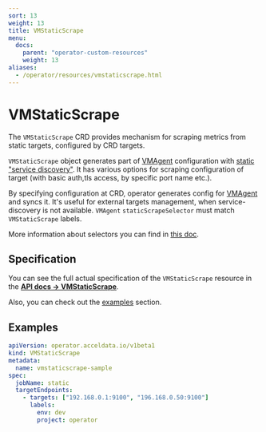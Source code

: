 ```yaml
---
sort: 13
weight: 13
title: VMStaticScrape
menu:
  docs:
    parent: "operator-custom-resources"
    weight: 13
aliases:
  - /operator/resources/vmstaticscrape.html
---
```


# VMStaticScrape

The `VMStaticScrape` CRD provides mechanism for scraping metrics from static targets, configured by CRD targets.

`VMStaticScrape` object generates part of [VMAgent](./vmagent.md) 
configuration with [static "service discovery"](https://docs.acceldata.io/sd_configs.html#static_configs).
It has various options for scraping configuration of target (with basic auth,tls access, by specific port name etc.).

By specifying configuration at CRD, operator generates config 
for [VMAgent](./vmagent.md) and syncs it. 
It's useful for external targets management, when service-discovery is not available. 
`VMAgent` `staticScrapeSelector` must match `VMStaticScrape` labels.

More information about selectors you can find in [this doc](./vmagent.md#scraping).

## Specification

You can see the full actual specification of the `VMStaticScrape` resource in
the **[API docs -> VMStaticScrape](../api.md#vmstaticscrape)**.

Also, you can check out the [examples](#examples) section.

## Examples

```yaml
apiVersion: operator.acceldata.io/v1beta1
kind: VMStaticScrape
metadata:
  name: vmstaticscrape-sample
spec:
  jobName: static
  targetEndpoints:
    - targets: ["192.168.0.1:9100", "196.168.0.50:9100"]
      labels:
        env: dev
        project: operator
```
